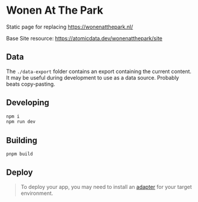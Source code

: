 # Wonen At The Park

Static page for replacing https://wonenatthepark.nl/

Base Site resource: https://atomicdata.dev/wonenatthepark/site

## Data

The `./data-export` folder contains an export containing the current content.
It may be useful during development to use as a data source.
Probably beats copy-pasting.

## Developing

```bash
npm i
npm run dev
```

## Building

```bash
pnpm build
```

## Deploy

> To deploy your app, you may need to install an [adapter](https://kit.svelte.dev/docs/adapters) for your target environment.
